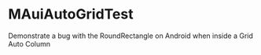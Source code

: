 # MAuiAutoGridTest
Demonstrate a bug with the RoundRectangle on Android when inside a Grid Auto Column

